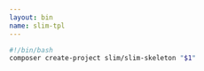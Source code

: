 ```yaml
---
layout: bin
name: slim-tpl
---
```


```sh
#!/bin/bash
composer create-project slim/slim-skeleton "$1"
```

